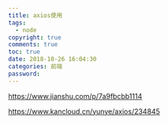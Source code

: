 ```yaml
---
title: axios使用
tags:
  - node 
copyright: true
comments: true
toc: true
date: 2018-10-26 16:04:30
categories: 前端
password:
---
```


https://www.jianshu.com/p/7a9fbcbb1114

https://www.kancloud.cn/yunye/axios/234845